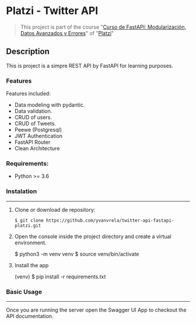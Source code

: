 # Platzi - Twitter API

>This project is part of the course "[Curso de FastAPI: Modularización, Datos Avanzados y Errores](https://platzi.com/cursos/fastapi-modularizacion-datos/ "Curso de FastAPI: Modularización, Datos Avanzados y Errores")" of "[Platzi](https://platzi.com/ "Platzi")"

## Description

This is project is a simpre REST API by FastAPI for learning purposes.

### Features

Features included:

- Data modeling with pydantic.
- Data validation.
- CRUD of users.
- CRUD of Tweets.
- Peewe (Postgresql)
- JWT Authentication
- FastAPI Router
- Clean Architecture

### Requirements:

- Python >= 3.6

### Instalation
---
1. Clone or download de repository:

   `$ git clone https://github.com/yvanvrela/twitter-api-fastapi-platzi.git`

2. Open the console inside the project directory and create a virtual environment.

   $ python3 -m venv venv
   $ source venv/bin/activate

3. Install the app

   (venv) $ pip install -r requirements.txt

### Basic Usage

---

Once you are running the server open the Swagger UI App to checkout the API documentation.

